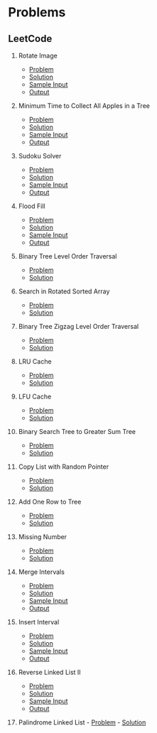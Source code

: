 # Problems
## LeetCode
1. Rotate Image 
	- [Problem](https://leetcode.com/problems/rotate-image/)
	- [Solution](https://github.com/debkumarwarrior/SampleAlgorithms/tree/master/Data-Structures-Algorithm/LeetCode/48.%20Rotate%20Image/Source.cpp)
	- [Sample Input](https://github.com/debkumarwarrior/SampleAlgorithms/tree/master/Data-Structures-Algorithm/LeetCode/48.%20Rotate%20Image/input.txt)
	- [Output](https://github.com/debkumarwarrior/SampleAlgorithms/tree/master/Data-Structures-Algorithm/LeetCode/48.%20Rotate%20Image/output.txt)

2. Minimum Time to Collect All Apples in a Tree
	- [Problem](https://leetcode.com/problems/minimum-time-to-collect-all-apples-in-a-tree/)
	- [Solution](https://github.com/debkumarwarrior/SampleAlgorithms/tree/master/Data-Structures-Algorithm/LeetCode/1443.%20Minimum%20Time%20to%20Collect%20All%20Apples%20in%20a%20Tree/Source.cpp)
	- [Sample Input](https://github.com/debkumarwarrior/SampleAlgorithms/tree/master/Data-Structures-Algorithm/LeetCode/1443.%20Minimum%20Time%20to%20Collect%20All%20Apples%20in%20a%20Tree/input.txt)
	- [Output](https://github.com/debkumarwarrior/SampleAlgorithms/tree/master/Data-Structures-Algorithm/LeetCode/1443.%20Minimum%20Time%20to%20Collect%20All%20Apples%20in%20a%20Tree/output.txt)

3. Sudoku Solver
	- [Problem](https://leetcode.com/problems/sudoku-solver/)
	- [Solution](https://github.com/debkumarwarrior/SampleAlgorithms/tree/master/Data-Structures-Algorithm/LeetCode/37.%20Sudoku%20Solver/Source.cpp)
	- [Sample Input](https://github.com/debkumarwarrior/SampleAlgorithms/tree/master/Data-Structures-Algorithm/LeetCode/37.%20Sudoku%20Solver/input.txt)
	- [Output](https://github.com/debkumarwarrior/SampleAlgorithms/tree/master/Data-Structures-Algorithm/LeetCode/37.%20Sudoku%20Solver/output.txt)

4. Flood Fill
	- [Problem](https://leetcode.com/problems/sudoku-solver/)
	- [Solution](https://github.com/debkumarwarrior/SampleAlgorithms/tree/master/Data-Structures-Algorithm/LeetCode/733.%20Flood%20Fill/Source.cpp)
	- [Sample Input](https://github.com/debkumarwarrior/SampleAlgorithms/tree/master/Data-Structures-Algorithm/LeetCode/733.%20Flood%20Fill/input.txt)
	- [Output](https://github.com/debkumarwarrior/SampleAlgorithms/tree/master/Data-Structures-Algorithm/LeetCode/733.%20Flood%20Fill/output.txt)

5. Binary Tree Level Order Traversal
	- [Problem](https://leetcode.com/problems/binary-tree-level-order-traversal-ii/)
	- [Solution](https://github.com/debkumarwarrior/SampleAlgorithms/tree/master/Data-Structures-Algorithm/LeetCode/107.%20Binary%20Tree%20Level%20Order%20Traversal%20II/Source.cpp)

6. Search in Rotated Sorted Array
	- [Problem](https://leetcode.com/problems/search-in-rotated-sorted-array/)
	- [Solution](https://github.com/debkumarwarrior/SampleAlgorithms/tree/master/Data-Structures-Algorithm/LeetCode/33.%20Search%20in%20Rotated%20Sorted%20Array/Source.cpp)

7. Binary Tree Zigzag Level Order Traversal
	- [Problem](https://leetcode.com/problems/binary-tree-zigzag-level-order-traversal/)
	- [Solution](https://github.com/debkumarwarrior/SampleAlgorithms/tree/master/Data-Structures-Algorithm/LeetCode/103.%20Binary%20Tree%20Zigzag%20Level%20Order%20Traversal/Source.cpp)

8. LRU Cache
	- [Problem](https://leetcode.com/problems/lru-cache/)
	- [Solution](https://github.com/debkumarwarrior/SampleAlgorithms/tree/master/Data-Structures-Algorithm/LeetCode/146.%20LRU%20Cache/Solution.cpp)

9. LFU Cache
	- [Problem](https://leetcode.com/problems/lfu-cache/)
	- [Solution](https://github.com/debkumarwarrior/SampleAlgorithms/tree/master/Data-Structures-Algorithm/LeetCode/460.%20LFU%20Cache/Source.cpp)
10. Binary Search Tree to Greater Sum Tree
	- [Problem](https://leetcode.com/problems/binary-search-tree-to-greater-sum-tree/)
	- [Solution](https://github.com/debkumarwarrior/SampleAlgorithms/tree/master/Data-Structures-Algorithm/LeetCode/1038.%20Binary%20Search%20Tree%20to%20Greater%20Sum%20Tree/Source.cpp)
11. Copy List with Random Pointer
	- [Problem](https://leetcode.com/problems/copy-list-with-random-pointer/)
	- [Solution](https://github.com/debkumarwarrior/SampleAlgorithms/tree/master/Data-Structures-Algorithm/LeetCode/138.%20Copy%20List%20with%20Random%20Pointer/Source.cpp)
12. Add One Row to Tree
	- [Problem](https://leetcode.com/problems/add-one-row-to-tree/)
	- [Solution](https://github.com/debkumarwarrior/SampleAlgorithms/tree/master/Data-Structures-Algorithm/LeetCode/623.%20Add%20One%20Row%20to%20Tree/Source.cpp)
13. Missing Number
	- [Problem](https://leetcode.com/problems/missing-number/)
	- [Solution](https://github.com/debkumarwarrior/SampleAlgorithms/tree/master/Data-Structures-Algorithm/LeetCode/268.%20Missing%20Number/Source.cpp)
14. Merge Intervals
	- [Problem](https://leetcode.com/problems/merge-intervals/)
	- [Solution](https://github.com/debkumarwarrior/SampleAlgorithms/tree/master/Data-Structures-Algorithm/LeetCode/56.%20Merge%20Intervals/Source.cpp)
	- [Sample Input](https://github.com/debkumarwarrior/SampleAlgorithms/tree/master/Data-Structures-Algorithm/LeetCode/56.%20Merge%20Intervals/input.txt)
	- [Output](https://github.com/debkumarwarrior/SampleAlgorithms/tree/master/Data-Structures-Algorithm/LeetCode/56.%20Merge%20Intervals/output.txt)
15. Insert Interval
	- [Problem](https://leetcode.com/problems/insert-interval/)
	- [Solution](https://github.com/debkumarwarrior/SampleAlgorithms/tree/master/Data-Structures-Algorithm/LeetCode/57.%20Insert%20Interval/Source.cpp)
	- [Sample Input](https://github.com/debkumarwarrior/SampleAlgorithms/tree/master/Data-Structures-Algorithm/LeetCode/57.%20Insert%20Interval/input.txt)
	- [Output](https://github.com/debkumarwarrior/SampleAlgorithms/tree/master/Data-Structures-Algorithm/LeetCode/57.%20Insert%20Interval/output.txt)
16. Reverse Linked List II
	- [Problem](https://leetcode.com/problems/reverse-linked-list-ii/)
	- [Solution](https://github.com/debkumarwarrior/SampleAlgorithms/tree/master/Data-Structures-Algorithm/LeetCode/92.%20Reverse%20Linked%20List%20II/Source.cpp)
	- [Sample Input](https://github.com/debkumarwarrior/SampleAlgorithms/tree/master/Data-Structures-Algorithm/LeetCode/92.%20Reverse%20Linked%20List%20II/input.txt)
	- [Output](https://github.com/debkumarwarrior/SampleAlgorithms/tree/master/Data-Structures-Algorithm/LeetCode/92.%20Reverse%20Linked%20List%20II/output.txt)
17. Palindrome Linked List
        - [Problem](https://leetcode.com/problems/palindrome-linked-list/)
        - [Solution](https://github.com/debkumarwarrior/SampleAlgorithms/tree/master/Data-Structures-Algorithm/LeetCode/234.%20Palindrome%20Linked%20List/Source.cpp)

